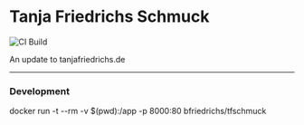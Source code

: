 # Tanja Friedrichs Schmuck

![CI Build](https://circleci.com/gh/BFriedrichs/tfschmuck.svg?style=shield&circle-token=05cf235d9f2ce76fd7eb540b0c03f557d063fa71)

An update to tanjafriedrichs.de

---

### Development

docker run -t --rm -v $(pwd):/app -p 8000:80 bfriedrichs/tfschmuck